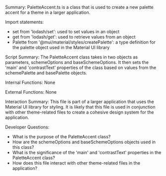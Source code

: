 Summary:
PaletteAccent.ts is a class that is used to create a new palette accent for a theme in a larger application.

Import statements:
- set from 'lodash/set': used to set values in an object
- get from 'lodash/get': used to retrieve values from an object
- Palette from '@mui/material/styles/createPalette': a type definition for the palette object used in the Material UI library

Script Summary:
The PaletteAccent class takes in two objects as parameters, schemeOptions and baseSchemeOptions. It then sets the 'main' and 'contrastText' properties of the class based on values from the schemePalette and basePalette objects.

Internal Functions:
None

External Functions:
None

Interaction Summary:
This file is part of a larger application that uses the Material UI library for styling. It is likely that this file is used in conjunction with other theme-related files to create a cohesive design system for the application.

Developer Questions:
- What is the purpose of the PaletteAccent class?
- How are the schemeOptions and baseSchemeOptions objects used in this class?
- What is the significance of the 'main' and 'contrastText' properties in the PaletteAccent class?
- How does this file interact with other theme-related files in the application?